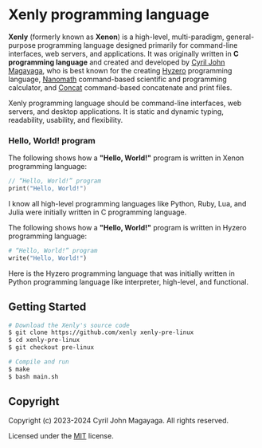 # Xenly programming language

**Xenly** (formerly known as **Xenon**) is a high-level, multi-paradigm, general-purpose programming language designed primarily for command-line interfaces, web servers, and applications. It was originally written in **C programming language** and created and developed by [Cyril John Magayaga](https://github.com/magayaga), who is best known for the creating [Hyzero](https://github.com/magayaga/hyzero) programming language, [Nanomath](https://github.com/magayaga/nanomath) command-based scientific and programming calculator, and [Concat](https://github.com/magayaga/concat) command-based concatenate and print files.

Xenly programming language should be command-line interfaces, web servers, and desktop applications. It is static and dynamic typing, readability, usability, and flexibility.

### Hello, World! program
The following shows how a **"Hello, World!"** program is written in Xenon programming language:

```c
// “Hello, World!” program
print("Hello, World!")
```

I know all high-level programming languages like Python, Ruby, Lua, and Julia were initially written in C programming language.

The following shows how a **"Hello, World!"** program is written in Hyzero programming language:

```python
# “Hello, World!” program
write("Hello, World!")
```

Here is the Hyzero programming language that was initially written in Python programming language like interpreter, high-level, and functional.

## Getting Started

```bash
# Download the Xenly's source code
$ git clone https://github.com/xenly xenly-pre-linux
$ cd xenly-pre-linux
$ git checkout pre-linux

# Compile and run
$ make
$ bash main.sh
```

## Copyright

Copyright (c) 2023-2024 Cyril John Magayaga. All rights reserved.

Licensed under the [MIT](LICENSE) license.
